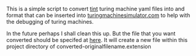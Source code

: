 This is a simple script to convert [tint](https://github.com/cjcodell1/tint) turing machine yaml files into and format
that can be inserted into [turingmachinesimulator.com](https://turingmachinesimulator.com/) to help with the debugging of
turing machines.

In the future perhaps I shall clean this up. But the file that you want converted should be specifed at [here](https://github.com/nsaripalli/tint-to-online-turingmachinesimulator/blob/master/main.py#L33). It will create a new file within this project directory of converted-originalfilename.extension
